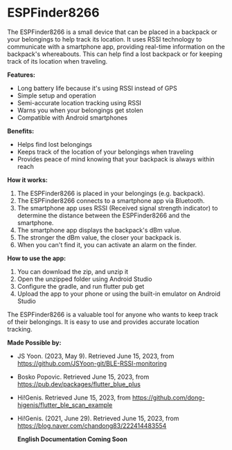 # ESPFinder8266
The ESPFinder8266 is a small device that can be placed in a backpack or your belongings to help track its location. It uses RSSI technology to communicate with a smartphone app, providing real-time information on the backpack's whereabouts. This can help find a lost backpack or for keeping track of its location when traveling. 

**Features:**

* Long battery life because it's using RSSI instead of GPS
* Simple setup and operation
* Semi-accurate location tracking using RSSI
* Warns you when your belongings get stolen
* Compatible with Android smartphones

**Benefits:**

* Helps find lost belongings
* Keeps track of the location of your belongings when traveling
* Provides peace of mind knowing that your backpack is always within reach

**How it works:**

1. The ESPFinder8266 is placed in your belongings (e.g. backpack).
2. The ESPFinder8266 connects to a smartphone app via Bluetooth.
3. The smartphone app uses RSSI (Received signal strength indicator) to determine the distance between the ESPFinder8266 and the smartphone.
4. The smartphone app displays the backpack's dBm value.
5. The stronger the dBm value, the closer your backpack is.
6. When you can't find it, you can activate an alarm on the finder.

**How to use the app:**
1. You can download the zip, and unzip it
2. Open the unzipped folder using Android Studio
3. Configure the gradle, and run flutter pub get
4. Upload the app to your phone or using the built-in emulator on Android Studio
   
The ESPFinder8266 is a valuable tool for anyone who wants to keep track of their belongings. It is easy to use and provides accurate location tracking.

**Made Possible by:**

* JS Yoon. (2023, May 9). Retrieved June 15, 2023, from
   https://github.com/JSYoon-git/BLE-RSSI-monitoring

* Bosko Popovic. Retrieved June 15, 2023, from
   https://pub.dev/packages/flutter_blue_plus

* Hi!Genis. Retrieved June 15, 2023, from
   https://github.com/dong-higenis/flutter_ble_scan_example

* Hi!Genis. (2021, June 29). Retrieved June 15, 2023, from
   https://blog.naver.com/chandong83/222414483554

  **English Documentation Coming Soon**
